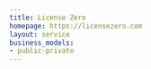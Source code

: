 ```yaml
---
title: License Zero
homepage: https://licensezero.com
layout: service
business_models:
- public-private
---
```


<!-- TODO -->
